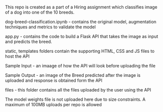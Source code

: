 This repo is created as a part of a Hiring assignment which classifies image of a dog into one of the 10 breeds. 

dog-breed-classification.ipynb - contains the original model, augmentation techniques and metrics to validate the model

app.py - contains the code to build a Flask API that takes the image as input and predicts the breed.

static, templates folders contain the supporting HTML, CSS and JS files to host the API

Sample Input - an imaage of how the API will look before uploading the file

Sample Output - an image of the Breed predicted after the image is uploaded and response is obtained form the API

files - this folder contains all the files uploaded by the user using the API

The model weights file is not uploaded here due to size constraints. A maximum of 100MB uploads per repo is allowed
 
